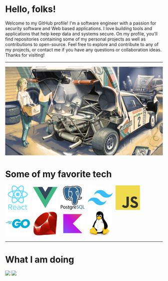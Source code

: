 
# Hello, folks!

Welcome to my GitHub profile! I'm a software engineer with a passion for security software and Web based applications. I love building tools and applications that help keep data and systems secure. On my profile, you'll find repositories containing some of my personal projects as well as contributions to open-source. Feel free to explore and contribute to any of my projects, or contact me if you have any questions or collaboration ideas. Thanks for visiting!
<hr>

<img src="https://github.com/Alex-Grimes/Alex-Grimes/blob/main/wp8237183-anime-jdm-wallpapers.png">

# Some of my favorite tech
<div>
  <img src="https://github.com/devicons/devicon/blob/master/icons/react/react-original-wordmark.svg" title="React" alt="React" width="80" height="80"/>&nbsp;
  <img src="https://github.com/devicons/devicon/blob/master/icons/vuejs/vuejs-original.svg" title="Vue" alt="Vue" width="80" height="80"/>&nbsp;
   <img src="https://github.com/devicons/devicon/blob/master/icons/postgresql/postgresql-original-wordmark.svg" title="Postgre" alt="Postgre" width="80" height="80"/>&nbsp;
    <img src="https://github.com/devicons/devicon/blob/master/icons/tailwindcss/tailwindcss-original.svg" title="tailwind" alt="tailwind" width="80" height="80"/>&nbsp;
  <img src="https://github.com/devicons/devicon/blob/master/icons/javascript/javascript-original.svg" title="JavaScript" alt="JavaScript" width="80" height="80"/>&nbsp;
  <img src="https://github.com/devicons/devicon/blob/master/icons/go/go-original-wordmark.svg" title="NodeJS" alt="golang" width="80" height="80"/>&nbsp;
  <img src="https://github.com/devicons/devicon/blob/master/icons/ruby/ruby-original.svg" title="AWS" alt="ruby" width="80" height="80"/>&nbsp;
  <img src="https://github.com/devicons/devicon/blob/master/icons/kotlin/kotlin-original.svg" title="kotlin" **alt="kotlin" width="80" height="80"/>
    <img src="https://github.com/devicons/devicon/blob/master/icons/linux/linux-original.svg" title="linux" **alt="linux" width="80" height="80"/>
</div>
<hr>

# What I am doing 
<div>
<img align="top" width="49%" src="https://readme-stats-alex-git-main-alex-grimes.vercel.app/api/top-langs/?username=Alex-Grimes&exclude_repo=readme-stats&langs_count=6&layout=compact&bg_color=1d1f21&color=2bbc8a&hide=VBA,HTML,CSS,vue,powershell,astro,Postscript,javascript,scss,C,C++,nsis,makefile,TeX&text_color=c9cacc"> 
<img align="top" width="50%" src="https://quotes-github-readme.vercel.app/api?type=horizontal&theme=dark)](https://github.com/piyushsuthar/github-readme-quotes">

<!--<img src="https://spotify-github-profile.vercel.app/api/view?uid=31kgookzmvq7yanoflay6aoimnha&cover_image=true&theme=novatorem&show_offline=false&background_color=121212&bar_color=53b14f&bar_color_cover=false&" width="45%">-->

</div>&nbsp;&nbsp;&nbsp;&nbsp;&nbsp;

<!-- <img align="center" width=75% src=https://profile-counter.glitch.me/{Alex-Grimes]/count.svg /> -->




